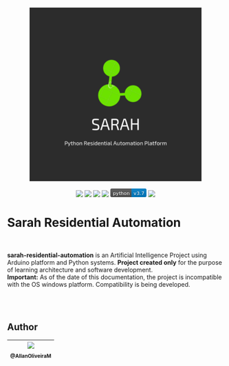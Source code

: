 <p align="center">
    <img src="https://raw.githubusercontent.com/AllanOliveiraM/sarah-residential-automation/master/media_files/product_logo.png" width="400">
</p>


<p align="center">
    <img height="20" src="https://img.shields.io/github/license/AllanOliveiraM/sarah-residential-automation">
    <img height="20" src="https://img.shields.io/badge/Django-v3.0.4-green">
    <img height="20" src="https://www.code-inspector.com/project/5439/score/svg">
    <img height="20" src="https://codebeat.co/badges/ba5734de-72ab-45d2-921b-bf81d0e55890">
    <img height="20" src="https://raw.githubusercontent.com/AllanOliveiraM/sarah-residential-automation/master/media_files/python-v3.7-blue.png">
    <img height="20" src="https://img.shields.io/github/issues/AllanOliveiraM/sarah-residential-automation">
</p>


# Sarah Residential Automation

<br>

**sarah-residential-automation** is an Artificial Intelligence Project using Arduino platform and Python systems.
**Project created only** for the purpose of learning architecture and software development. <br>
**Important:**
As of the date of this documentation, the project is incompatible with the OS windows platform.
Compatibility is being developed.

<br>
<br>


## Author

| [<img src="https://avatars3.githubusercontent.com/u/41436010?s=460&u=aba907c4e4f26dae5e45383b4fa17fc4c002bfe8&v=4" width=115><br><sub>@AllanOliveiraM</sub>](https://github.com/AllanOliveiraM) |
| :---: |
